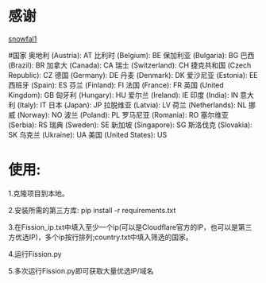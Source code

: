 # 感谢
[snowfal1](https://github.com/snowfal1/CloudflareCDNFission)

#国家
奥地利 (Austria): AT
比利时 (Belgium): BE
保加利亚 (Bulgaria): BG
巴西 (Brazil): BR
加拿大 (Canada): CA
瑞士 (Switzerland): CH
捷克共和国 (Czech Republic): CZ
德国 (Germany): DE
丹麦 (Denmark): DK
爱沙尼亚 (Estonia): EE
西班牙 (Spain): ES
芬兰 (Finland): FI
法国 (France): FR
英国 (United Kingdom): GB
匈牙利 (Hungary): HU
爱尔兰 (Ireland): IE
印度 (India): IN
意大利 (Italy): IT
日本 (Japan): JP
拉脱维亚 (Latvia): LV
荷兰 (Netherlands): NL
挪威 (Norway): NO
波兰 (Poland): PL
罗马尼亚 (Romania): RO
塞尔维亚 (Serbia): RS
瑞典 (Sweden): SE
新加坡 (Singapore): SG
斯洛伐克 (Slovakia): SK
乌克兰 (Ukraine): UA
美国 (United States): US

# 使用:
1.克隆项目到本地。

2.安装所需的第三方库: pip install -r requirements.txt

3.在Fission_ip.txt中填入至少一个ip(可以是Cloudflare官方的IP，也可以是第三方优选IP)，多个ip按行排列;country.txt中填入筛选的国家。

4.运行Fission.py

5.多次运行Fission.py即可获取大量优选IP/域名
